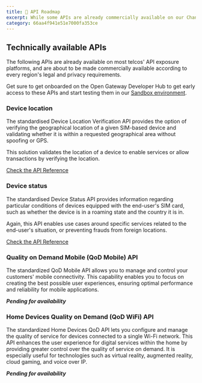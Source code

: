 ```yaml
---
title: 📆 API Roadmap
excerpt: While some APIs are already commercially available on our Channel Partners, others have been already designed and standardized across telcos and are being adopted in order to be soon available and extend the scope of Telco APIs to the developer community.
category: 66aa4f941e51e7000fa353ce
---
```


## Technically available APIs

The following APIs are already available on most telcos' API exposure platforms, and are about to be made commercially available according to every region's legal and privacy requirements.

Get sure to get onboarded on the Open Gateway Developer Hub to get early access to these APIs and start testing them in our <a href="/docs/sandbox">Sandbox environment</a>.

### Device location

The standardised Device Location Verification API provides the option of verifying the geographical location of a given SIM-based device and validating whether it is within a requested geographical area without spoofing or GPS.

This solution validates the location of a device to enable services or allow transactions by verifying the location.

[Check the API Reference](/reference/verifylocation-1)

### Device status

The standardised Device Status API provides information regarding particular conditions of devices equipped with the end-user's SIM card, such as whether the device is in a roaming state and the country it is in.

Again, this API enables use cases around specific services related to the end-user's situation, or preventing frauds from foreign locations.

[Check the API Reference](/reference/getroamingstatus)

### Quality on Demand Mobile (QoD Mobile) API

The standardized QoD Mobile API allows you to manage and control your customers' mobile connectivity. This capability enables you to focus on creating the best possible user experiences, ensuring optimal performance and reliability for mobile applications.

***Pending for availability***

### Home Devices Quality on Demand (QoD WiFi) API

The standardized Home Devices QoD API lets you configure and manage the quality of service for devices connected to a single Wi-Fi network. This API enhances the user experience for digital services within the home by providing greater control over the quality of service on demand. It is especially useful for technologies such as virtual reality, augmented reality, cloud gaming, and voice over IP.

***Pending for availability***
